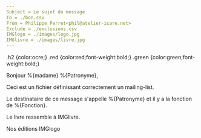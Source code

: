 ```yaml
---
Subject = Le sujet du message
To = ./bon.csv
From = Philippe Perret<phil@atelier-icare.net>
Exclude = ./exclusions.csv
IMGlogo = ./images/logo.jpg
IMGlivre = ./images/livre.jpg
---
```

.h2 {color:ocre;}
.red {color:red;font-weight:bold;}
.green {color:green;font-weight:bold;}

Bonjour %{madame} %{Patronyme},

Ceci est un fichier définissant correctement un mailing-list.

Le <red>destinataire de ce message</red> s'appelle %{Patronyme} et il y a la fonction de %{Fonction}.

Le livre ressemble à IMGlivre.

Nos éditions
IMGlogo

